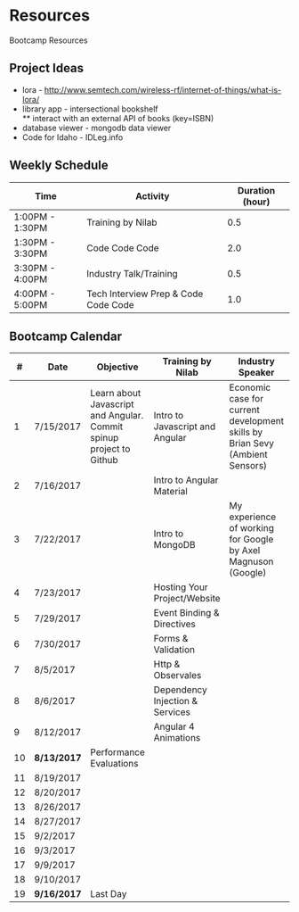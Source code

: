 # Resources
Bootcamp Resources

## Project Ideas
* lora - http://www.semtech.com/wireless-rf/internet-of-things/what-is-lora/ 
* library app - intersectional bookshelf   
** interact with an external API of books (key=ISBN)
* database viewer - mongodb data viewer
* Code for Idaho - IDLeg.info

## Weekly Schedule 
**Time**| **Activity** | **Duration (hour)**
-----|-----| -----
1:00PM - 1:30PM|Training by Nilab | 0.5
1:30PM - 3:30PM|Code Code Code | 2.0
3:30PM - 4:00PM|Industry Talk/Training | 0.5
4:00PM - 5:00PM|Tech Interview Prep & Code Code Code | 1.0


## Bootcamp Calendar
**#**|**Date**| **Objective** | **Training by Nilab** | **Industry Speaker** | **Interview Prep**
-----|-----|-----|-----|-----|-----
1 | 7/15/2017|Learn about Javascript and Angular. Commit spinup project to Github|Intro to Javascript and Angular |Economic case for current development skills by Brian Sevy (Ambient Sensors)|Resume workshop
2 | 7/16/2017| |Intro to Angular Material | | 
3 | 7/22/2017| |Intro to MongoDB |My experience of working for Google by Axel Magnuson (Google)| 
4 | 7/23/2017| |Hosting Your Project/Website | | 
5 | 7/29/2017| |Event Binding & Directives | | 
6 | 7/30/2017| |Forms & Validation | | 
7 | 8/5/2017| |Http & Observales | | 
8 | 8/6/2017| |Dependency Injection & Services | | 
9 | 8/12/2017| |Angular 4 Animations | | 
10 | **8/13/2017**|Performance Evaluations | | | 
11| 8/19/2017| | | |   
12 | 8/20/2017| | | |   
13 | 8/26/2017| | | |   
14 | 8/27/2017| | | |   
15 | 9/2/2017| | | |   
16 | 9/3/2017| | | |   
17 | 9/9/2017| | | |   
18 | 9/10/2017| | | |   
19 | **9/16/2017**|Last Day | | |   



